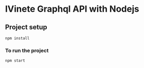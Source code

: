 # IVinete Graphql API with Nodejs

## Project setup
```
npm install
```

### To run the project
```
npm start
```
